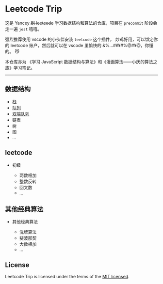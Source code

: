 # Leetcode Trip

这是 Yancey ~~刷 leetcode~~ 学习数据结构和算法的仓库，项目在 `precommit` 阶段会走一遍 `jest` 嘻嘻。

强烈推荐使用 vscode 的小伙伴安装 `leetcode` 这个插件，
炒鸡好用，可以绑定你的 leetcode 账户，然后就可以在 vscode 里愉快的 &%…#¥¥#%@#¥@，你懂的。 😼

本仓库亦为 《学习 JavaScript 数据结构与算法》和《漫画算法——小灰的算法之旅》学习笔记。

---

## 数据结构

- [栈](https://github.com/YanceyOfficial/leetcode-trip/tree/master/dataStructures/Stack)
- [队列](https://github.com/YanceyOfficial/leetcode-trip/blob/master/dataStructures/QueueAndDeque/Queue.ts)
- [双端队列](https://github.com/YanceyOfficial/leetcode-trip/blob/master/dataStructures/QueueAndDeque/Deque.ts)
- 链表
- 树
- 图
- ...

## leetcode

- 初级

  - 两数相加
  - 整数反转
  - 回文数
  - ...

## 其他经典算法

- 其他经典算法

  - 洗牌算法
  - 斐波那契
  - 大数相加
  - ...

## License

Leetcode Trip is licensed under the terms of the [MIT licensed](https://opensource.org/licenses/MIT).
